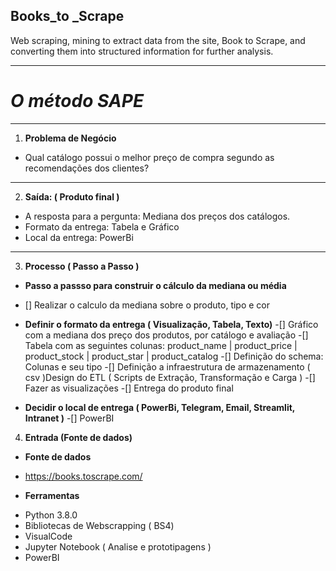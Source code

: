 ## **Books_to _Scrape**
 Web scraping, mining to extract data from the site, Book to Scrape, and converting them into structured information for further analysis.
***
# _**O método SAPE**_
***
1.	**Problema de Negócio**
- Qual catálogo possui o melhor preço de compra segundo as recomendações dos clientes?
***
2.	**Saída: ( Produto final )**
- A resposta para a pergunta: Mediana dos preços dos catálogos.
- Formato da entrega: Tabela e Gráfico
- Local da entrega: PowerBi
***
3.	**Processo ( Passo a Passo )**
- **Passo a passso para construir o cálculo da mediana ou média**
- [] Realizar o calculo da mediana sobre o produto, tipo e cor

- **Definir o formato da entrega ( Visualização, Tabela, Texto)**
-[] Gráfico com a mediana dos preço dos produtos, por catálogo e avaliação 
-[] Tabela com as seguintes colunas: product_name | product_price | product_stock | product_star | product_catalog
-[] Definição do schema: Colunas e seu tipo
-[] Definição a infraestrutura de armazenamento ( csv )Design do ETL ( Scripts de Extração, Transformação e Carga )
-[] Fazer as visualizações
-[] Entrega do produto final

- **Decidir o local de entrega ( PowerBi, Telegram, Email, Streamlit, Intranet )**
-[] PowerBI

4.	**Entrada (Fonte de dados)**

- **Fonte de dados**
* https://books.toscrape.com/

- **Ferramentas**
* Python 3.8.0
* Bibliotecas de Webscrapping ( BS4)
* VisualCode
* Jupyter Notebook ( Analise e prototipagens )
* PowerBI
